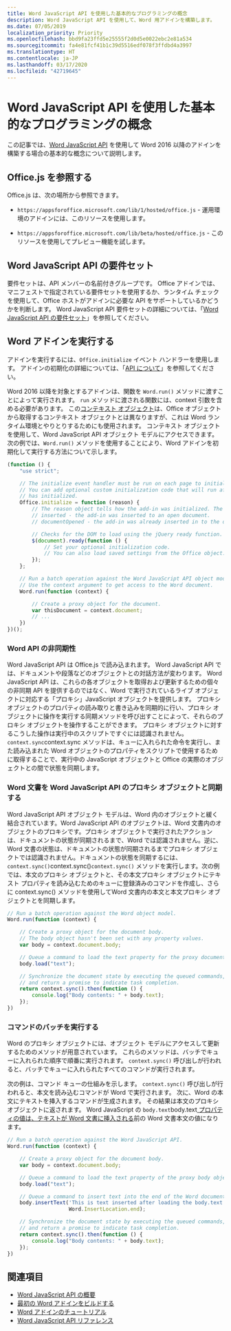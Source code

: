 ```yaml
---
title: Word JavaScript API を使用した基本的なプログラミングの概念
description: Word JavaScript API を使用して、Word 用アドインを構築します。
ms.date: 07/05/2019
localization_priority: Priority
ms.openlocfilehash: bbd9fa23ffd5e25555f2d0d5e0022ebc2e81a534
ms.sourcegitcommit: fa4e81fcf41b1c39d5516edf078f3ffdbd4a3997
ms.translationtype: HT
ms.contentlocale: ja-JP
ms.lasthandoff: 03/17/2020
ms.locfileid: "42719645"
---
```

# <a name="fundamental-programming-concepts-with-the-word-javascript-api"></a>Word JavaScript API を使用した基本的なプログラミングの概念

この記事では、[Word JavaScript API](../reference/overview/word-add-ins-reference-overview.md) を使用して Word 2016 以降のアドインを構築する場合の基本的な概念について説明します。

## <a name="referencing-officejs"></a>Office.js を参照する

Office.js は、次の場所から参照できます。

- `https://appsforoffice.microsoft.com/lib/1/hosted/office.js` - 運用環境のアドインには、このリソースを使用します。

- `https://appsforoffice.microsoft.com/lib/beta/hosted/office.js` - このリソースを使用してプレビュー機能を試します。

## <a name="word-javascript-api-requirement-sets"></a>Word JavaScript API の要件セット

要件セットは、API メンバーの名前付きグループです。 Office アドインでは、マニフェストで指定されている要件セットを使用するか、ランタイム チェックを使用して、Office ホストがアドインに必要な API をサポートしているかどうかを判断します。 Word JavaScript API 要件セットの詳細については、「[Word JavaScript API の要件セット](../reference/requirement-sets/word-api-requirement-sets.md)」を参照してください。

## <a name="running-word-add-ins"></a>Word アドインを実行する

アドインを実行するには、`Office.initialize` イベント ハンドラーを使用します。 アドインの初期化の詳細については、「[API について](../develop/understanding-the-javascript-api-for-office.md)」を参照してください。

Word 2016 以降を対象とするアドインは、関数を `Word.run()` メソッドに渡すことによって実行されます。 `run` メソッドに渡される関数には、context 引数を含める必要があります。 この[コンテキスト オブジェクト](/javascript/api/word/word.requestcontext)は、Office オブジェクトから取得するコンテキスト オブジェクトとは異なりますが、これは Word ランタイム環境とやりとりするためにも使用されます。 コンテキスト オブジェクトを使用して、Word JavaScript API オブジェクト モデルにアクセスできます。 次の例では、`Word.run()` メソッドを使用することにより、Word アドインを初期化して実行する方法について示します。

```js
(function () {
    "use strict";

    // The initialize event handler must be run on each page to initialize Office JS.
    // You can add optional custom initialization code that will run after OfficeJS
    // has initialized.
    Office.initialize = function (reason) {
        // The reason object tells how the add-in was initialized. The values can be:
        // inserted - the add-in was inserted to an open document.
        // documentOpened - the add-in was already inserted in to the document and the document was opened.

        // Checks for the DOM to load using the jQuery ready function.
        $(document).ready(function () {
            // Set your optional initialization code.
            // You can also load saved settings from the Office object.
        });
    };

    // Run a batch operation against the Word JavaScript API object model.
    // Use the context argument to get access to the Word document.
    Word.run(function (context) {

        // Create a proxy object for the document.
        var thisDocument = context.document;
        // ...
    })
})();
```

### <a name="asynchronous-nature-of-word-apis"></a>Word API の非同期性

Word JavaScript API は Office.js で読み込まれます。 Word JavaScript API では、ドキュメントや段落などのオブジェクトとの対話方法が変わります。 Word JavaScript API は、これらの各オブジェクトを取得および更新するための個々の非同期 API を提供するのではなく、Word で実行されているライブ オブジェクトに対応する「プロキシ」JavaScript オブジェクトを提供します。 プロキシ オブジェクトのプロパティの読み取りと書き込みを同期的に行い、プロキシ オブジェクトに操作を実行する同期メソッドを呼び出すことによって、それらのプロキシ オブジェクトを操作することができます。 プロキシ オブジェクトに対するこうした操作は実行中のスクリプトですぐには認識されません。 `context.sync`context.sync メソッドは、キューに入れられた命令を実行し、また読み込まれた Word オブジェクトのプロパティをスクリプトで使用するために取得することで、実行中の JavaScript オブジェクトと Office の実際のオブジェクトとの間で状態を同期します。

### <a name="synchronizing-word-documents-with-word-javascript-api-proxy-objects"></a>Word 文書を Word JavaScript API のプロキシ オブジェクトと同期する

Word JavaScript API オブジェクト モデルは、Word 内のオブジェクトと緩く結合されています。Word JavaScript API のオブジェクトは、Word 文書内のオブジェクトのプロキシです。プロキシ オブジェクトで実行されたアクションは、ドキュメントの状態が同期されるまで、Word では認識されません。逆に、Word 文書の状態は、ドキュメントの状態が同期されるまでプロキシ オブジェクトでは認識されません。ドキュメントの状態を同期するには、`context.sync()`context.sync()`context.sync()` メソッドを実行します。次の例では、本文のプロキシ オブジェクトと、その本文プロキシ オブジェクトにテキスト プロパティを読み込むためのキューに登録済みのコマンドを作成し、さらに context.sync() メソッドを使用してWord 文書内の本文と本文プロキシ オブジェクトとを同期します。

```js
// Run a batch operation against the Word object model.
Word.run(function (context) {

    // Create a proxy object for the document body.
    // The body object hasn't been set with any property values.
    var body = context.document.body;

    // Queue a command to load the text property for the proxy document body object.
    body.load("text");

    // Synchronize the document state by executing the queued commands,
    // and return a promise to indicate task completion.
    return context.sync().then(function () {
        console.log("Body contents: " + body.text);
    });
})
```

### <a name="executing-a-batch-of-commands"></a>コマンドのバッチを実行する

Word のプロキシ オブジェクトには、オブジェクト モデルにアクセスして更新するためのメソッドが用意されています。 これらのメソッドは、バッチでキューに入れられた順序で順番に実行されます。 `context.sync()` 呼び出しが行われると、バッチでキューに入れられたすべてのコマンドが実行されます。

次の例は、コマンド キューの仕組みを示します。 `context.sync()` 呼び出しが行われると、本文を読み込むコマンドが Word で実行されます。 次に、Word の本文にテキストを挿入するコマンドが生成されます。 その結果は本文のプロキシ オブジェクトに返されます。 Word JavaScript の `body.text`body.text<u> プロパティの値は、テキストが Word 文書に挿入される</u>前の Word 文書本文の値になります。

```js
// Run a batch operation against the Word JavaScript API.
Word.run(function (context) {

    // Create a proxy object for the document body.
    var body = context.document.body;

    // Queue a command to load the text property of the proxy body object.
    body.load("text");

    // Queue a command to insert text into the end of the Word document body.
    body.insertText('This is text inserted after loading the body.text property',
                    Word.InsertLocation.end);

    // Synchronize the document state by executing the queued commands,
    // and return a promise to indicate task completion.
    return context.sync().then(function () {
        console.log("Body contents: " + body.text);
    });
})
```

## <a name="see-also"></a>関連項目

- [Word JavaScript API の概要](../reference/overview/word-add-ins-reference-overview.md)
- [最初の Word アドインをビルドする](../quickstarts/word-quickstart.md)
- [Word アドインのチュートリアル](../tutorials/word-tutorial.md)
- [Word JavaScript API リファレンス](/javascript/api/word)